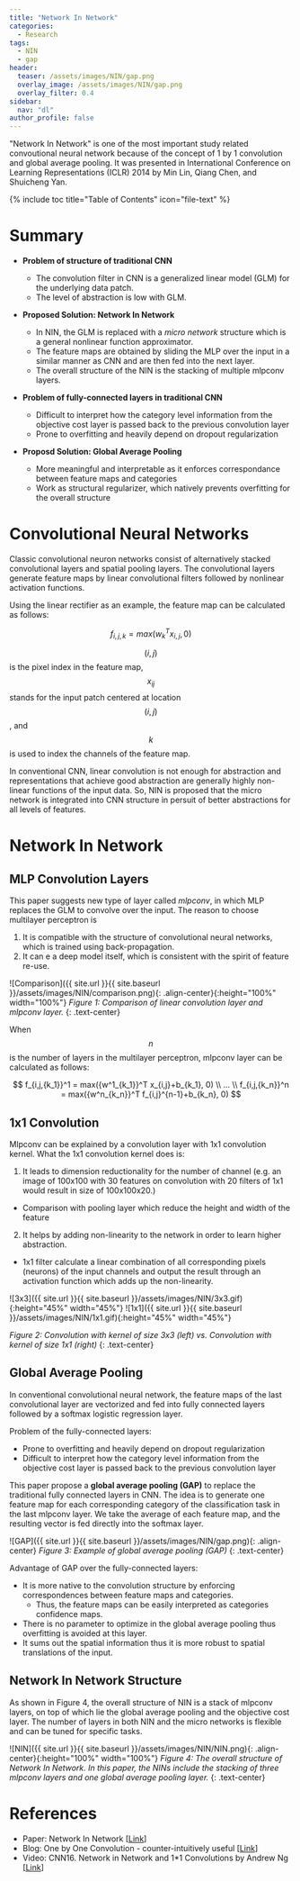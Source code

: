 ```yaml
---
title: "Network In Network"
categories:
  - Research
tags:
  - NIN
  - gap
header:
  teaser: /assets/images/NIN/gap.png
  overlay_image: /assets/images/NIN/gap.png
  overlay_filter: 0.4
sidebar:
  nav: "dl"
author_profile: false
---
```


"Network In Network" is one of the most important study related convoutional neural network because of the concept of 1 by 1 convolution and global average pooling.
It was presented in International Conference on Learning Representations (ICLR) 2014 by Min Lin, Qiang Chen, and Shuicheng Yan.

{% include toc title="Table of Contents" icon="file-text" %}

# Summary
- **Problem of structure of traditional CNN**
  - The convolution filter in CNN is a generalized linear model (GLM) for the underlying data patch.
  - The level of abstraction is low with GLM.
  
- **Proposed Solution: Network In Network**
  - In NIN, the GLM is replaced with a *micro network* structure which is a general nonlinear function approximator.
  - The feature maps are obtained by sliding the MLP over the input in a similar manner as CNN and are then fed into the next layer.
  - The overall structure of the NIN is the stacking of multiple mlpconv layers.
  
- **Problem of fully-connected layers in traditional CNN**
  - Difficult to interpret how the category level information from the objective cost layer is passed back to the previous convolution layer
  - Prone to overfitting and heavily depend on dropout regularization
  
- **Proposd Solution: Global Average Pooling**
  - More meaningful and interpretable as it enforces correspondance between feature maps and categories
  - Work as structural regularizer, which natively prevents overfitting for the overall structure

# Convolutional Neural Networks
Classic convolutional neuron networks consist of alternatively stacked convolutional layers and spatial pooling layers.
The convolutional layers generate feature maps by linear convolutional filters followed by nonlinear activation functions.

Using the linear rectifier as an example, the feature map can be calculated as follows:

$$
f_{i,j,k} = max(w^T_k x_{i,j}, 0)
$$

$$(i,j)$$ is the pixel index in the feature map, $$x_{ij}$$ stands for the input patch centered at location $$(i,j)$$, and $$k$$ is used to index the channels of the feature map.

In conventional CNN, linear convolution is not enough for abstraction and representations that achieve good abstraction are generally highly non-linear functions of the input data.
So, NIN is proposed that the micro network is integrated into CNN structure in persuit of better abstractions for all levels of features.

# Network In Network

## MLP Convolution Layers
This paper suggests new type of layer called *mlpconv*, in which MLP replaces the GLM to convolve over the input.
The reason to choose multilayer perceptron is
1. It is compatible with the structure of convolutional neural networks, which is trained using back-propagation.
2. It can e a deep model itself, which is consistent with the spirit of feature re-use.

![Comparison]({{ site.url }}{{ site.baseurl }}/assets/images/NIN/comparison.png){: .align-center}{:height="100%" width="100%"}
*Figure 1: Comparison of linear convolution layer and mlpconv layer.*
{: .text-center}

When $$n$$ is the number of layers in the multilayer perceptron, mlpconv layer can be calculated as follows:

$$
f_{i,j,{k_1}}^1 = max({w^1_{k_1}}^T x_{i,j}+b_{k_1}, 0) \\
... \\
f_{i,j,{k_n}}^n = max({w^n_{k_n}}^T f_{i,j}^{n-1}+b_{k_n}, 0)
$$

## 1x1 Convolution
Mlpconv can be explained by a convolution layer with 1x1 convolution kernel.
What the 1x1 convolution kernel does is:
1. It leads to dimension reductionality for the number of channel (e.g. an image of 100x100 with 30 features on convolution with 20 filters of 1x1 would result in size of 100x100x20.)
  - Comparison with pooling layer which reduce the height and width of the feature
2. It helps by adding non-linearity to the network in order to learn higher abstraction.
  - 1x1 filter calculate a linear combination of all corresponding pixels (neurons) of the input channels and output the result through an activation function which adds up the non-linearity. 

![3x3]({{ site.url }}{{ site.baseurl }}/assets/images/NIN/3x3.gif){:height="45%" width="45%"} ![1x1]({{ site.url }}{{ site.baseurl }}/assets/images/NIN/1x1.gif){:height="45%" width="45%"}

*Figure 2: Convolution with kernel of size 3x3 (left) vs. Convolution with kernel of size 1x1 (right)*
{: .text-center}

## Global Average Pooling
In conventional convolutional neural network, the feature maps of the last convolutional layer are vectorized and fed into fully connected layers followed by a softmax logistic regression layer.

Problem of the fully-connected layers:
- Prone to overfitting and heavily depend on dropout regularization
- Difficult to interpret how the category level information from the objective cost layer is passed back to the previous convolution layer  
 
This paper propose a **global average pooling (GAP)** to replace the traditional fully connected layers in CNN.
The idea is to generate one feature map for each corresponding category of the classification task in the last mlpconv layer.
We take the average of each feature map, and the resulting vector is fed directly into the softmax layer.

![GAP]({{ site.url }}{{ site.baseurl }}/assets/images/NIN/gap.png){: .align-center}
*Figure 3: Example of global average pooling (GAP)*
{: .text-center}

Advantage of GAP over the fully-connected layers:
- It is more native to the convolution structure by enforcing correspondences between feature maps and categories.
  - Thus, the feature maps can be easily interpreted as categories confidence maps.
- There is no parameter to optimize in the global average pooling thus overfitting is avoided at this layer.
- It sums out the spatial information thus it is more robust to spatial translations of the input.

## Network In Network Structure
As shown in Figure 4, the overall structure of NIN is a stack of mlpconv layers, on top of which lie the global average pooling and the objective cost layer.
The number of layers in both NIN and the micro networks is flexible and can be tuned for specific tasks.

![NIN]({{ site.url }}{{ site.baseurl }}/assets/images/NIN/NIN.png){: .align-center}{:height="100%" width="100%"}
*Figure 4: The overall structure of Network In Network. In this paper, the NINs include the stacking of three mlpconv layers and one global average pooling layer.*
{: .text-center}

# References
- Paper: Network In Network [[Link](https://arxiv.org/abs/1312.4400)]
- Blog: One by One Convolution - counter-intuitively useful [[Link](http://iamaaditya.github.io/2016/03/one-by-one-convolution/)]
- Video: CNN16. Network in Network and 1*1 Convolutions by Andrew Ng [[Link](https://www.youtube.com/watch?v=9EZVpLTPGz8)]